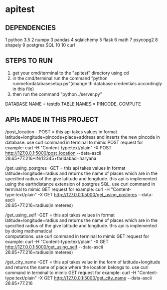 # apitest
DEPENDENCIES
-----------------------
1 python 3.5
2 numpy
3 pandas
4 sqlalchemy
5 flask
6 math
7 psycopg2
8 shapely
9 postgres SQL 10
10 curl

STEPS TO RUN
------------------------
1) get your cmd/terminal to the "apitest" directory using cd
2) in the cmd/terminal run the command "python runmefordatabasesetup.py"(change th database credentials accordingly in this file)
3) then run the command "python ./server.py"

DATABASE NAME = testdb
TABLE NAMES = PINCODE, COMPUTE

APIs MADE IN THIS PROJECT
--------------------------
/post_location - POST = this api takes values in format latitude+longitude+pincode+place+address and inserts the new pincode in 
                        database.
                                    use curl command in terminal to mimic POST request
                        for example:
                                             curl -H "Content-type:text/plain" -X POST http://127.0.0.1:5000/post_location 
                         --data-ascii 28.65+77.216+IN/12345+faridabad+haryana
                         
                         
                         
                         
            
/get_using_postgres -GET = this api takes values in format latitude+longitude+radius and returns the name of places which are in 
                           the specified radius of the give latitude and longitude. this api is implemented using the earthdistance 
                           extension of postgres SQL.
                                     use curl command in terminal to mimic GET request
                           for example:
                                         curl -H "Content-type:text/plain" -X GET http://127.0.0.1:5000/get_using_postgres --data-ascii  
                           28.65+77.216+radius(in meteres)
                           
                           
                           
                           
                           
                                  
/get_using_self -GET = this api takes values in format latitude+longitude+radius and returns the name of places which are in 
                       the specified radius of the give latitude and longitude. this api is implemented by doing mathematical  
                       computations.
                                 use curl command in terminal to mimic GET request
                       for example:
                                         curl -H "Content-type:text/plain" -X GET http://127.0.0.1:5000/get_using_self --data-ascii  
                       28.65+77.216+radius(in meteres)
                       
                       
                       
                       
                       
                       
/get_city_name -GET = this api takes value in  the form of latitude+longitude and returns the name of place where the location belongs                       to.
                               use curl command in terminal to mimic GET request
                      for example:
                                         curl -H "Content-type:text/plain" -X GET http://127.0.0.1:5000/get_city_name --data-ascii  
                      28.65+77.216
